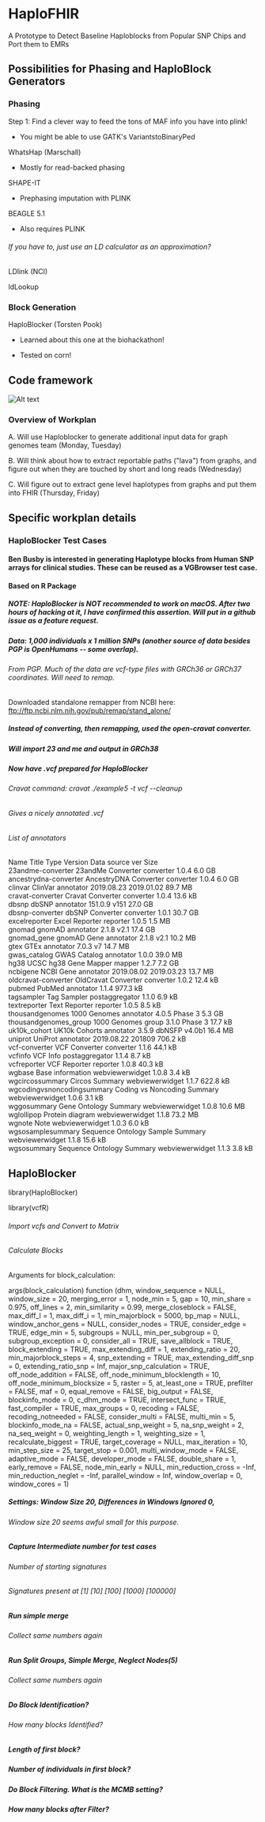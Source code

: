 # HaploFHIR
A Prototype to Detect Baseline Haploblocks from Popular SNP Chips and Port them to EMRs

## Possibilities for Phasing and HaploBlock Generators

### Phasing

Step 1: Find a clever way to feed the tons of MAF info you have into plink!

+ You might be able to use GATK's VariantstoBinaryPed

WhatsHap (Marschall)

+ Mostly for read-backed phasing

SHAPE-IT

+ Prephasing imputation with PLINK

BEAGLE 5.1

+ Also requires PLINK


###### If you have to, just use an LD calculator as an approximation?

LDlink (NCI)

ldLookup

### Block Generation

HaploBlocker (Torsten Pook)

+ Learned about this one at the biohackathon!

+ Tested on corn!

## Code framework

![Alt text](https://github.com/NCBI-Hackathons/HaploFHIR/blob/master/2019_Biohackathon_BB.png)

### Overview of Workplan

A. Will use Haploblocker to generate additional input data for graph genomes team (Monday, Tuesday)

B. Will think about how to extract reportable paths ("lava") from graphs, and figure out when they are touched by short and long reads (Wednesday)

C. Will figure out to extract gene level haplotypes from graphs and put them into FHIR (Thursday, Friday)

## Specific workplan details

### HaploBlocker Test Cases

#### Ben Busby is interested in generating Haplotype blocks from Human SNP arrays for clinical studies.  These can be reused as a VGBrowser test case.

#### Based on R Package

##### NOTE: HaploBlocker is NOT recommended to work on macOS.  After two hours of hacking at it, I have confirmed this assertion.  Will put in a github issue as a feature request.  

##### Data: 1,000 individuals x 1 million SNPs (another source of data besides PGP is OpenHumans -- some overlap).

###### From PGP. Much of the data are vcf-type files with GRCh36 or GRCh37 coordinates.  Will need to remap.  

Downloaded standalone remapper from NCBI here: ftp://ftp.ncbi.nlm.nih.gov/pub/remap/stand_alone/

##### Instead of converting, then remapping, used the open-cravat converter.

##### Will import 23 and me and output in GRCh38

##### Now have .vcf prepared for HaploBlocker

###### Cravat command: cravat ./example5 -t vcf --cleanup 

###### Gives a nicely annotated .vcf 

###### List of annotators

Name                          Title                               Type               Version       Data source ver    Size        
23andme-converter             23andMe Converter                   converter          1.0.4                            6.0 GB      
ancestrydna-converter         AncestryDNA Converter               converter          1.0.4                            6.0 GB      
clinvar                       ClinVar                             annotator          2019.08.23    2019.01.02         89.7 MB     
cravat-converter              Cravat Converter                    converter          1.0.4                            13.6 kB     
dbsnp                         dbSNP                               annotator          151.0.9       v151               27.0 GB     
dbsnp-converter               dbSNP Converter                     converter          1.0.1                            30.7 GB     
excelreporter                 Excel Reporter                      reporter           1.0.5                            1.5 MB      
gnomad                        gnomAD                              annotator          2.1.8         v2.1               17.4 GB     
gnomad_gene                   gnomAD Gene                         annotator          2.1.8         v2.1               10.2 MB     
gtex                          GTEx                                annotator          7.0.3         v7                 14.7 MB     
gwas_catalog                  GWAS Catalog                        annotator          1.0.0                            39.0 MB     
hg38                          UCSC hg38 Gene Mapper               mapper             1.2.7                            7.2 GB      
ncbigene                      NCBI Gene                           annotator          2019.08.02    2019.03.23         13.7 MB     
oldcravat-converter           OldCravat Converter                 converter          1.0.2                            12.4 kB     
pubmed                        PubMed                              annotator          1.1.4                            977.3 kB    
tagsampler                    Tag Sampler                         postaggregator     1.1.0                            6.9 kB      
textreporter                  Text Reporter                       reporter           1.0.5                            8.5 kB      
thousandgenomes               1000 Genomes                        annotator          4.0.5         Phase 3            5.3 GB      
thousandgenomes_group         1000 Genomes                        group              3.1.0         Phase 3            17.7 kB     
uk10k_cohort                  UK10k Cohorts                       annotator          3.5.9         dbNSFP v4.0b1      16.4 MB     
uniprot                       UniProt                             annotator          2019.08.22    201809             706.2 kB    
vcf-converter                 VCF Converter                       converter          1.1.6                            44.1 kB     
vcfinfo                       VCF Info                            postaggregator     1.1.4                            8.7 kB      
vcfreporter                   VCF Reporter                        reporter           1.0.8                            40.3 kB     
wgbase                        Base information                    webviewerwidget    1.0.8                            3.4 kB      
wgcircossummary               Circos Summary                      webviewerwidget    1.1.7                            622.8 kB    
wgcodingvsnoncodingsummary    Coding vs Noncoding Summary         webviewerwidget    1.0.6                            3.1 kB      
wggosummary                   Gene Ontology Summary               webviewerwidget    1.0.8                            10.6 MB     
wglollipop                    Protein diagram                     webviewerwidget    1.1.8                            73.2 MB     
wgnote                        Note                                webviewerwidget    1.0.3                            6.0 kB      
wgsosamplesummary             Sequence Ontology Sample Summary    webviewerwidget    1.1.8                            15.6 kB     
wgsosummary                   Sequence Ontology Summary           webviewerwidget    1.1.3                            3.8 kB 

## HaploBlocker

library(HaploBlocker)

library(vcfR)

###### Import vcfs and Convert to Matrix

###### Calculate Blocks

Arguments for block_calculation:

args(block_calculation)
function (dhm, window_sequence = NULL, window_size = 20, merging_error = 1, 
    node_min = 5, gap = 10, min_share = 0.975, off_lines = 2, 
    min_similarity = 0.99, merge_closeblock = FALSE, max_diff_l = 1, 
    max_diff_i = 1, min_majorblock = 5000, bp_map = NULL, window_anchor_gens = NULL, 
    consider_nodes = TRUE, consider_edge = TRUE, edge_min = 5, 
    subgroups = NULL, min_per_subgroup = 0, subgroup_exception = 0, 
    consider_all = TRUE, save_allblock = TRUE, block_extending = TRUE, 
    max_extending_diff = 1, extending_ratio = 20, min_majorblock_steps = 4, 
    snp_extending = TRUE, max_extending_diff_snp = 0, extending_ratio_snp = Inf, 
    major_snp_calculation = TRUE, off_node_addition = FALSE, 
    off_node_minimum_blocklength = 10, off_node_minimum_blocksize = 5, 
    raster = 5, at_least_one = TRUE, prefilter = FALSE, maf = 0, 
    equal_remove = FALSE, big_output = FALSE, blockinfo_mode = 0, 
    c_dhm_mode = TRUE, intersect_func = TRUE, fast_compiler = TRUE, 
    max_groups = 0, recoding = FALSE, recoding_notneeded = FALSE, 
    consider_multi = FALSE, multi_min = 5, blockinfo_mode_na = FALSE, 
    actual_snp_weight = 5, na_snp_weight = 2, na_seq_weight = 0, 
    weighting_length = 1, weighting_size = 1, recalculate_biggest = TRUE, 
    target_coverage = NULL, max_iteration = 10, min_step_size = 25, 
    target_stop = 0.001, multi_window_mode = FALSE, adaptive_mode = FALSE, 
    developer_mode = FALSE, double_share = 1, early_remove = FALSE, 
    node_min_early = NULL, min_reduction_cross = -Inf, min_reduction_neglet = -Inf, 
    parallel_window = Inf, window_overlap = 0, window_cores = 1) 
    
   

##### Settings: Window Size 20, Differences in Windows Ignored 0, 

###### Window size 20 seems awful small for this purpose.  

##### Capture Intermediate number for test cases

###### Number of starting signatures

###### Signatures present at [1]  [10]  [100]  [1000] [100000]

##### Run simple merge

###### Collect same numbers again

##### Run Split Groups, Simple Merge, Neglect Nodes(5)

###### Collect same numbers again

##### Do Block Identification?

###### How many blocks Identified?

##### Length of first block?

##### Number of individuals in first block?

##### Do Block Filtering.  What is the MCMB setting?

##### How many blocks after Filter?



